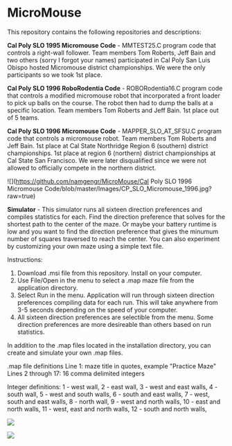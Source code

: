# MicroMouse
This repository contains the following repositories and descriptions:

**Cal Poly SLO 1995 Micromouse Code** - MMTEST25.C program code that controls a right-wall follower. Team members Tom Roberts, Jeff Bain and two others (sorry I forgot your names) participated in Cal Poly San Luis Obispo hosted Micromouse district championships. We were the only participants so we took 1st place.

**Cal Poly SLO 1996 RoboRodentia Code** - ROBORodentia16.C program code that controls a modified micromouse robot that incorporated a front loader to pick up balls on the course. The robot then had to dump the balls at a specific location. Team members Tom Roberts and Jeff Bain. 1st place out of 5 teams.

**Cal Poly SLO 1996 Micromouse Code** - MAPPER_SLO_AT_SFSU.C program code that controls a micromouse robot. Team members Tom Roberts and Jeff Bain. 1st place at Cal State Northridge Region 6 (southern) district championships. 1st place at region 6 (northern) district championships at Cal State San Francisco. We were later disqualified since we were not allowed to officially compete in the northern district.

![](https://github.com/namgengr/MicroMouse/Cal Poly SLO 1996 Micromouse Code/blob/master/Images/CP_SLO_Micromouse_1996.jpg?raw=true)

**Simulator** - This simulator runs all sixteen direction preferences and compiles statistics for each. Find the direction preference that solves for the shortest path to the center of the maze. Or maybe your battery runtime is low and you want to find the direction preference that gives the minumum number of squares traversed to reach the center. You can also experiment by customizing your own maze using a simple text file.

Instructions:
1. Download .msi file from this repository. Install on your computer.
2. Use File/Open in the menu to select a .map maze file from the application directory.
3. Select Run in the menu. Application will run through sixteen direction preferences compiling data for each run. This will take anywhere from 3-5 seconds depending on the speed of your computer.
4. All sixteen direction preferences are selectible from the menu. Some direction preferences are more desireable than others based on run statistics.

In addition to the .map files located in the installation directory, you can create and simulate your own .map files.

.map file definitions
Line 1: maze title in quotes, example "Practice Maze"
Lines 2 through 17: 16 comma delimited integers

Integer definitions:
1 - west wall,
2 - east wall,
3 - west and east walls,
4 - south wall,
5 - west and south walls,
6 - south and east walls,
7 - west, south and east walls,
8 - north wall,
9 - west and north walls,
10 - east and north walls,
11 - west, east and north walls,
12 - south and north walls,

![](https://github.com/namgengr/MicroMouse/simulator/blob/master/Images/solutiondone.gif?raw=true)

![](https://github.com/namgengr/MicroMouse/simulator/blob/master/Images/shortest_path.gif?raw=true)
